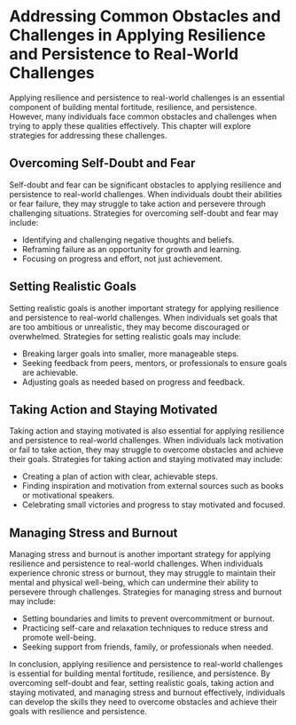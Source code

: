 Addressing Common Obstacles and Challenges in Applying Resilience and Persistence to Real-World Challenges
===================================================================================================================================================================================

Applying resilience and persistence to real-world challenges is an essential component of building mental fortitude, resilience, and persistence. However, many individuals face common obstacles and challenges when trying to apply these qualities effectively. This chapter will explore strategies for addressing these challenges.

Overcoming Self-Doubt and Fear
------------------------------

Self-doubt and fear can be significant obstacles to applying resilience and persistence to real-world challenges. When individuals doubt their abilities or fear failure, they may struggle to take action and persevere through challenging situations. Strategies for overcoming self-doubt and fear may include:

* Identifying and challenging negative thoughts and beliefs.
* Reframing failure as an opportunity for growth and learning.
* Focusing on progress and effort, not just achievement.

Setting Realistic Goals
-----------------------

Setting realistic goals is another important strategy for applying resilience and persistence to real-world challenges. When individuals set goals that are too ambitious or unrealistic, they may become discouraged or overwhelmed. Strategies for setting realistic goals may include:

* Breaking larger goals into smaller, more manageable steps.
* Seeking feedback from peers, mentors, or professionals to ensure goals are achievable.
* Adjusting goals as needed based on progress and feedback.

Taking Action and Staying Motivated
-----------------------------------

Taking action and staying motivated is also essential for applying resilience and persistence to real-world challenges. When individuals lack motivation or fail to take action, they may struggle to overcome obstacles and achieve their goals. Strategies for taking action and staying motivated may include:

* Creating a plan of action with clear, achievable steps.
* Finding inspiration and motivation from external sources such as books or motivational speakers.
* Celebrating small victories and progress to stay motivated and focused.

Managing Stress and Burnout
---------------------------

Managing stress and burnout is another important strategy for applying resilience and persistence to real-world challenges. When individuals experience chronic stress or burnout, they may struggle to maintain their mental and physical well-being, which can undermine their ability to persevere through challenges. Strategies for managing stress and burnout may include:

* Setting boundaries and limits to prevent overcommitment or burnout.
* Practicing self-care and relaxation techniques to reduce stress and promote well-being.
* Seeking support from friends, family, or professionals when needed.

In conclusion, applying resilience and persistence to real-world challenges is essential for building mental fortitude, resilience, and persistence. By overcoming self-doubt and fear, setting realistic goals, taking action and staying motivated, and managing stress and burnout effectively, individuals can develop the skills they need to overcome obstacles and achieve their goals with resilience and persistence.
